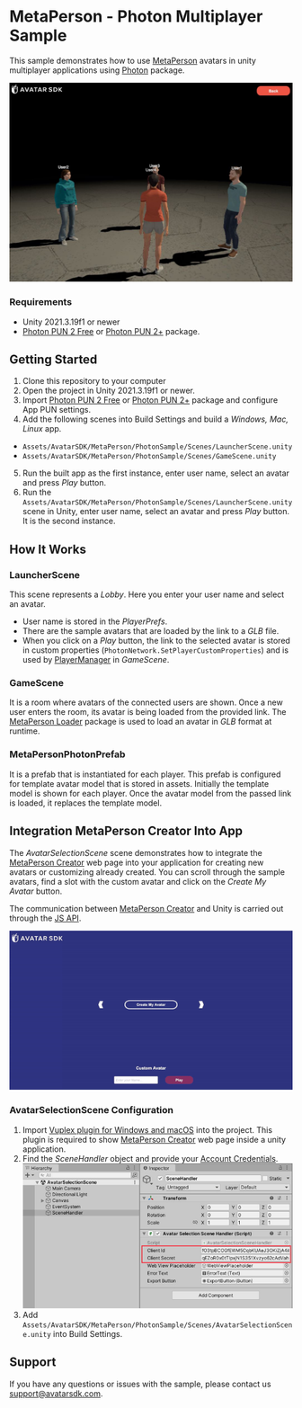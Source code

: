 # MetaPerson - Photon Multiplayer Sample
This sample demonstrates how to use [MetaPerson](https://metaperson.avatarsdk.com/) avatars in unity multiplayer applications using [Photon](https://www.photonengine.com/pun) package.

![Photon Sample](./Documentation/Images/photon_sample.JPG "Photon Sample")

### Requirements
- Unity 2021.3.19f1 or newer
- [Photon PUN 2 Free](https://assetstore.unity.com/packages/tools/network/pun-2-free-119922) or [Photon PUN 2+](https://assetstore.unity.com/packages/tools/network/photon-pun-2-120838) package.

## Getting Started
1. Clone this repository to your computer
2. Open the project in Unity 2021.3.19f1 or newer.
3. Import [Photon PUN 2 Free](https://assetstore.unity.com/packages/tools/network/pun-2-free-119922) or [Photon PUN 2+](https://assetstore.unity.com/packages/tools/network/photon-pun-2-120838) package and configure App PUN settings.
4. Add the following scenes into Build Settings and build a *Windows, Mac, Linux* app.
- `Assets/AvatarSDK/MetaPerson/PhotonSample/Scenes/LauncherScene.unity`
- `Assets/AvatarSDK/MetaPerson/PhotonSample/Scenes/GameScene.unity`
5. Run the built app as the first instance, enter user name, select an avatar and press *Play* button.
6. Run the `Assets/AvatarSDK/MetaPerson/PhotonSample/Scenes/LauncherScene.unity` scene in Unity, enter user name, select an avatar and press *Play* button. It is the second instance.

## How It Works

### LauncherScene
This scene represents a *Lobby*. Here you enter your user name and select an avatar.
- User name is stored in the *PlayerPrefs*.
- There are the sample avatars that are loaded by the link to a *GLB* file. 
- When you click on a *Play* button, the link to the selected avatar is stored in custom properties (`PhotonNetwork.SetPlayerCustomProperties`) and is used by [PlayerManager](./Assets/AvatarSDK/MetaPerson/PhotonSample/Scripts/PlayerManager.cs) in *GameScene*.

### GameScene
It is a room where avatars of the connected users are shown. Once a new user enters the room, its avatar is being loaded from the provided link. The [MetaPerson Loader](https://github.com/avatarsdk/metaperson-loader-unity) package is used to load an avatar in *GLB* format at runtime.

### MetaPersonPhotonPrefab
It is a prefab that is instantiated for each player. This prefab is configured for template avatar model that is stored in assets. Initially the template model is shown for each player. Once the avatar model from the passed link is loaded, it replaces the template model.

## Integration MetaPerson Creator Into App
The *AvatarSelectionScene* scene demonstrates how to integrate the [MetaPerson Creator](https://metaperson.avatarsdk.com/) web page into your application for creating new avatars or customizing already created.
You can scroll through the sample avatars, find a slot with the custom avatar and click on the *Create My Avatar* button.

The communication between [MetaPerson Creator](https://metaperson.avatarsdk.com/iframe.html) and Unity is carried out through the [JS API](https://docs.metaperson.avatarsdk.com/js_api.html).

![Create Avatar](./Documentation/Images/create_avatar.gif "Create Avatar")

### AvatarSelectionScene Configuration
1. Import [Vuplex plugin for Windows and macOS](https://store.vuplex.com/webview/windows-mac) into the project. This plugin is required to show [MetaPerson Creator](https://metaperson.avatarsdk.com/) web page inside a unity application.
2. Find the *SceneHandler* object and provide your [Account Credentials](#account-credentials).
![Account Credentials](./Documentation/Images/account_credentials.jpg "Account Credentials")
3. Add `Assets/AvatarSDK/MetaPerson/PhotonSample/Scenes/AvatarSelectionScene.unity` into Build Settings.

## Support
If you have any questions or issues with the sample, please contact us <support@avatarsdk.com>.
